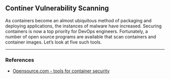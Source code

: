 ## Continer Vulnerability Scanning
As containers become an almost ubiquitous method of packaging and deploying applications, the instances of malware have increased. Securing containers is now a top priority for DevOps engineers. Fortunately, a number of open source programs are available that scan containers and container images. Let’s look at five such tools.

---
### References

+ [Opensource.com - tools for container security](https://opensource.com/article/18/8/tools-container-security)